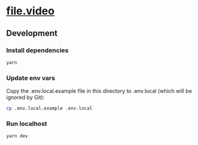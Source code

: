 # [file.video](https://file.video)

## Development

### Install dependencies

```bash
yarn
```

### Update env vars

Copy the .env.local.example file in this directory to .env.local (which will be ignored by Git):

```bash
cp .env.local.example .env.local
```

### Run localhost

```bash
yarn dev
```
